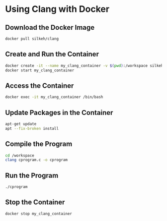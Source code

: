 # Using Clang with Docker

## Download the Docker Image
```bash
docker pull silkeh/clang
```

## Create and Run the Container
```bash
docker create -it --name my_clang_container -v $(pwd):/workspace silkeh/clang
docker start my_clang_container
```

## Access the Container
```bash
docker exec -it my_clang_container /bin/bash
```

## Update Packages in the Container
```bash
apt-get update
apt --fix-broken install
```

## Compile the Program
```bash
cd /workspace
clang cprogram.c -o cprogram
```

## Run the Program
```bash
./cprogram
``` 

## Stop the Container
```bash
docker stop my_clang_container
```
